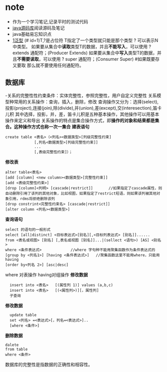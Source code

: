 # note
* 作为一个学习笔记,记录平时的测试代码
* [java源码库](Java_source-master)阅读源码及笔记
* java基础易忘知识点
* [1泛型](#如果既要存又要取)
    (# id=1)T,?是占位符
    T指定了一个类型就只能是那个类型
    ? 可以表示N中类型。 
    如果要从集合中**读取**类型T的数据，并且**不能写入**，可以使用 ? extends 通配符；(Producer Extends)
    如果要从集合中**写入**类型T的数据，并且**不需要读取**，可以使用 ? super 通配符；(Consumer Super)
#如果既要存又要取
    那么就不要使用任何通配符。    
## 数据库
   -关系的完整性性约束条件：实体完整性，参照完整性，用户自定义完整性
   关系模型种常用的关系操作：查询，插入，删除，修改
   查询操作又分为：选择(select),投影(project),连接(join),除(divide),并(union),差(except),交(interesection),笛卡儿积
   其中选择，投影，并，差，笛卡儿积是五种基本操作，其他操作可以用基本操作来定义和导出
   关系操作的特点是集合操作方式，即**操作的对象和结果都是集合。这种操作方式也称一次一集合**
   **建表语句**
   ```
   create table <表名>（<列名><数据类型>[列级完整性约束]
                [,列名<数据类型>[列级完整性约束]]
                ...
                [,表级完整性约束]）；
   ```
   **修改表**
   ```
   alter table<表名>
   [add [column] <new column><数据类型>[完整性约束]]
   [add <表级完整性约束>]
   [drop [column]<列明> [cascade|restrict]]       //如果指定了cascade属性，则自动删除引用了该列的其他对象，比如视图，如果指定了restrict短语，则如果该列被其他对象引用，rdms将拒绝删除该列
   [drop constrint<完整性约束名> [cascade|restrict]]
   [alter column <列名><数据类型>]
   ```
   **查询语句**
   ```
  select 的语句的一般形式
  select [all|distinct] <目标表达式>[别名][,<目标列表达式> [别名]]......
  from <表名或视图> [别名] [,表名或视图 [别名]]...|(sellect <语句>) [AS] <别名>
  where <条件表达式>             //where 字句种不能用聚集函数作为条件表达式的
  [group by <列名1>] [having <条件表达式>]   //聚集函数这里不能用where，只能用having
  [order by<列名 2>] [asc|desc]  
  ```
  where 对表操作 having对组操作
  **修改数据**
  ``` 
    insert into <表名>   [(属性列 1)] values (a,b,c)
    insert into <表名>   [(<属性列>)][，属性列]
    子查询
  ```
  **修改数据**
  ```
    update table 
    set <列名> =<表达式>[，列名=<表达式>]..
    [where <条件>]
  ```
  **删除数据**
  ```
  dalete 
  from table
  where <条件>
  ```
  数据库的完整性是指数据的正确性和相容性。


















































    
